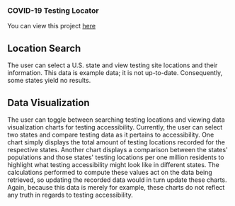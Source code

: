 ### COVID-19 Testing Locator

You can view this project [here](https://dallasvaughn.github.io/testing-site-locator)

## Location Search

The user can select a U.S. state and view testing site locations and their information. This data is example data; it is not up-to-date. Consequently, some states yield no results.

## Data Visualization

The user can toggle between searching testing locations and viewing data visualization charts for testing accessibility. Currently, the user can select two states and compare testing data as it pertains to accessibility. One chart simply displays the total amount of testing locations recorded for the respective states. Another chart displays a comparison between the states' populations and those states' testing locations per one million residents to highlight what testing accessibility might look like in different states. The calculations performed to compute these values act on the data being retrieved, so updating the recorded data would in turn update these charts. Again, because this data is merely for example, these charts do not reflect any truth in regards to testing accessibility.
